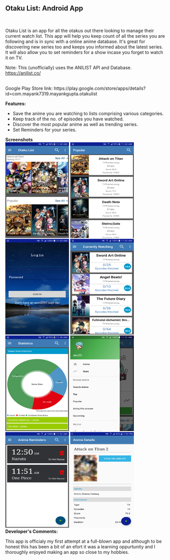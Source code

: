 <h2><b>Otaku List: Android App</b></h2> <br>

Otaku List is an app for all the otakus out there looking to manage their current watch list.
This app will help you keep count of all the series you are following and is in sync with a online anime database.
It's great for discovering new series too and keeps you informed about the latest series.
It will also allow you to set reminders for a show incase you forget to watch it on TV.

Note:
This (unofficially) uses the ANILIST API and Database.
https://anilist.co/

<br>
Google Play Store link: https://play.google.com/store/apps/details?id=com.mayank7319.mayankgupta.otakulist


<b>Features:</b>
- Save the anime you are watching to lists comprising various categories.
- Keep track of the no. of episodes you have watched.
- Discover the most popular anime as well as trending series.
- Set Reminders for your series.

<b>Screenshots</b>
<br>
<img src="screenshots/ss1.png" width="200" height="300">
<img src="screenshots/ss2.png" width="200" height="300">
<img src="screenshots/ss3.png" width="200" height="300">
<img src="screenshots/ss4.png" width="200" height="300">
<br>
<img src="screenshots/ss5.png" width="200" height="300">
<img src="screenshots/ss6.png" width="200" height="300">
<img src="screenshots/ss7.png" width="200" height="300">
<img src="screenshots/ss8.png" width="200" height="300">
<br>
<b>Developer's Comments:</b>

This app is officialy my first attempt at a full-blown app and although to be honest this has been a bit of an efort it was a learning oppurtunity and I thoroughly enjoyed making an app so close to my hobbies.
